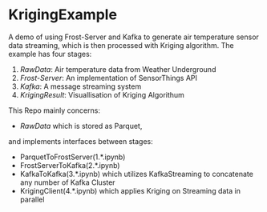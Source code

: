 # KrigingExample

A demo of using Frost-Server and Kafka to generate air temperature sensor data streaming, which is then processed with Kriging algorithm.
The example has four stages:
1. *RawData*: Air temperature data from Weather Underground
2. *Frost-Server*: An implementation of SensorThings API
3. *Kafka*: A message streaming system
4. *KrigingResult*: Visuallisation of Kriging Algorithum

This Repo mainly concerns:
* *RawData* which is stored as Parquet,

and implements interfaces between stages:
* ParquetToFrostServer(1.\*.ipynb)
* FrostServerToKafka(2.\*.ipynb)
* KafkaToKafka(3.\*.ipynb) which utilizes KafkaStreaming to concatenate any number of Kafka Cluster
* KrigingClient(4.\*.ipynb) which applies Kriging on Streaming data in parallel
